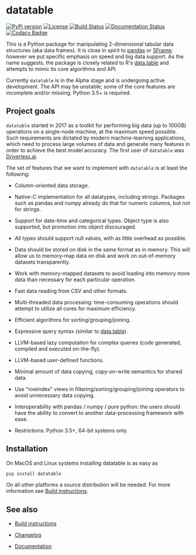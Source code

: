 <!---
  Copyright 2018 H2O.ai

  Permission is hereby granted, free of charge, to any person obtaining a
  copy of this software and associated documentation files (the "Software"),
  to deal in the Software without restriction, including without limitation
  the rights to use, copy, modify, merge, publish, distribute, sublicense,
  and/or sell copies of the Software, and to permit persons to whom the
  Software is furnished to do so, subject to the following conditions:

  The above copyright notice and this permission notice shall be included in
  all copies or substantial portions of the Software.

  THE SOFTWARE IS PROVIDED "AS IS", WITHOUT WARRANTY OF ANY KIND, EXPRESS OR
  IMPLIED, INCLUDING BUT NOT LIMITED TO THE WARRANTIES OF MERCHANTABILITY,
  FITNESS FOR A PARTICULAR PURPOSE AND NONINFRINGEMENT. IN NO EVENT SHALL THE
  AUTHORS OR COPYRIGHT HOLDERS BE LIABLE FOR ANY CLAIM, DAMAGES OR OTHER
  LIABILITY, WHETHER IN AN ACTION OF CONTRACT, TORT OR OTHERWISE, ARISING
  FROM, OUT OF OR IN CONNECTION WITH THE SOFTWARE OR THE USE OR OTHER DEALINGS
  IN THE SOFTWARE.
-->

# datatable

[![PyPi version](https://img.shields.io/pypi/v/datatable.svg)](https://pypi.org/project/datatable/)
[![License](https://img.shields.io/pypi/l/datatable.svg)](https://github.com/h2oai/datatable/blob/master/LICENSE)
[![Build Status](https://travis-ci.org/h2oai/datatable.svg?branch=master)](https://travis-ci.org/h2oai/datatable)
[![Documentation Status](https://readthedocs.org/projects/datatable/badge/?version=latest)](https://datatable.readthedocs.io/en/latest/?badge=latest)
[![Codacy Badge](https://api.codacy.com/project/badge/Grade/e72cadff26ed4ad68decd61b66b4c563)](https://www.codacy.com/app/st-pasha/datatable?utm_source=github.com&amp;utm_medium=referral&amp;utm_content=h2oai/datatable&amp;utm_campaign=Badge_Grade)

This is a Python package for manipulating 2-dimensional tabular data structures
(aka data frames). It is close in spirit to [pandas][] or [SFrame][]; however we
put specific emphasis on speed and big data support. As the name suggests, the
package is closely related to R's [data.table][] and attempts to mimic its core
algorithms and API.

Currently `datatable` is in the Alpha stage and is undergoing active
development. The API may be unstable; some of the core features are incomplete
and/or missing. Python 3.5+ is required.


## Project goals

`datatable` started in 2017 as a toolkit for performing big data (up to 100GB)
operations on a single-node machine, at the maximum speed possible. Such
requirements are dictated by modern machine-learning applications, which need
to process large volumes of data and generate many features in order to
achieve the best model accuracy. The first user of `datatable` was
[Driverless.ai][].

The set of features that we want to implement with `datatable` is at least
the following:

* Column-oriented data storage.

* Native-C implementation for all datatypes, including strings. Packages such
  as pandas and numpy already do that for numeric columns, but not for
  strings.

* Support for date-time and categorical types. Object type is also supported,
  but promotion into object discouraged.

* All types should support null values, with as little overhead as possible.

* Data should be stored on disk in the same format as in memory. This will
  allow us to memory-map data on disk and work on out-of-memory datasets
  transparently.

* Work with memory-mapped datasets to avoid loading into memory more data than
  necessary for each particular operation.

* Fast data reading from CSV and other formats.

* Multi-threaded data processing: time-consuming operations should attempt to
  utilize all cores for maximum efficiency.

* Efficient algorithms for sorting/grouping/joining.

* Expressive query syntax (similar to [data.table][]).

* LLVM-based lazy computation for complex queries (code generated, compiled
  and executed on-the-fly).

* LLVM-based user-defined functions.

* Minimal amount of data copying, copy-on-write semantics for shared data.

* Use "rowindex" views in filtering/sorting/grouping/joining operators to
  avoid unnecessary data copying.

* Interoperability with pandas / numpy / pure python: the users should have
  the ability to convert to another data-processing framework with ease.

* Restrictions: Python 3.5+, 64-bit systems only.


## Installation

On MacOS and Linux systems installing datatable is as easy as
```sh
pip install datatable
```

On all other platforms a source distribution will be needed. For more
information see [Build instructions](https://datatable.readthedocs.io/en/latest/install.html).


## See also

* [Build instructions](https://datatable.readthedocs.io/en/latest/install.html)
* [Changelog](https://github.com/h2oai/datatable/blob/master/CHANGELOG.md)
* [Documentation](https://datatable.readthedocs.io/en/latest/?badge=latest)


  [pandas]: https://github.com/pandas-dev/pandas
  [sframe]: https://github.com/turi-code/SFrame
  [data.table]: https://github.com/Rdatatable/data.table
  [driverless.ai]: https://www.h2o.ai/driverless-ai/
